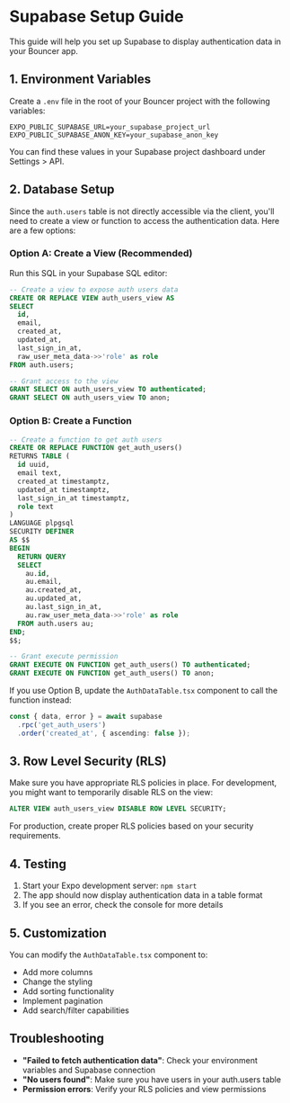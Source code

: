 # Supabase Setup Guide

This guide will help you set up Supabase to display authentication data in your Bouncer app.

## 1. Environment Variables

Create a `.env` file in the root of your Bouncer project with the following variables:

```
EXPO_PUBLIC_SUPABASE_URL=your_supabase_project_url
EXPO_PUBLIC_SUPABASE_ANON_KEY=your_supabase_anon_key
```

You can find these values in your Supabase project dashboard under Settings > API.

## 2. Database Setup

Since the `auth.users` table is not directly accessible via the client, you'll need to create a view or function to access the authentication data. Here are a few options:

### Option A: Create a View (Recommended)

Run this SQL in your Supabase SQL editor:

```sql
-- Create a view to expose auth users data
CREATE OR REPLACE VIEW auth_users_view AS
SELECT 
  id,
  email,
  created_at,
  updated_at,
  last_sign_in_at,
  raw_user_meta_data->>'role' as role
FROM auth.users;

-- Grant access to the view
GRANT SELECT ON auth_users_view TO authenticated;
GRANT SELECT ON auth_users_view TO anon;
```

### Option B: Create a Function

```sql
-- Create a function to get auth users
CREATE OR REPLACE FUNCTION get_auth_users()
RETURNS TABLE (
  id uuid,
  email text,
  created_at timestamptz,
  updated_at timestamptz,
  last_sign_in_at timestamptz,
  role text
) 
LANGUAGE plpgsql
SECURITY DEFINER
AS $$
BEGIN
  RETURN QUERY
  SELECT 
    au.id,
    au.email,
    au.created_at,
    au.updated_at,
    au.last_sign_in_at,
    au.raw_user_meta_data->>'role' as role
  FROM auth.users au;
END;
$$;

-- Grant execute permission
GRANT EXECUTE ON FUNCTION get_auth_users() TO authenticated;
GRANT EXECUTE ON FUNCTION get_auth_users() TO anon;
```

If you use Option B, update the `AuthDataTable.tsx` component to call the function instead:

```typescript
const { data, error } = await supabase
  .rpc('get_auth_users')
  .order('created_at', { ascending: false });
```

## 3. Row Level Security (RLS)

Make sure you have appropriate RLS policies in place. For development, you might want to temporarily disable RLS on the view:

```sql
ALTER VIEW auth_users_view DISABLE ROW LEVEL SECURITY;
```

For production, create proper RLS policies based on your security requirements.

## 4. Testing

1. Start your Expo development server: `npm start`
2. The app should now display authentication data in a table format
3. If you see an error, check the console for more details

## 5. Customization

You can modify the `AuthDataTable.tsx` component to:
- Add more columns
- Change the styling
- Add sorting functionality
- Implement pagination
- Add search/filter capabilities

## Troubleshooting

- **"Failed to fetch authentication data"**: Check your environment variables and Supabase connection
- **"No users found"**: Make sure you have users in your auth.users table
- **Permission errors**: Verify your RLS policies and view permissions 